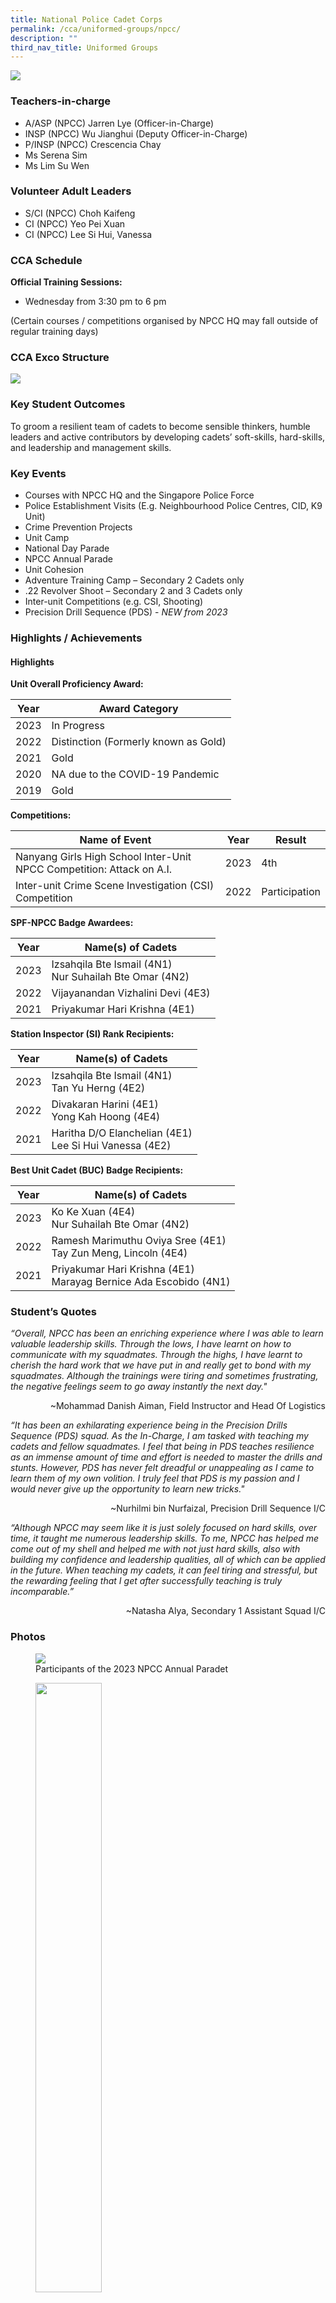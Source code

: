 ```yaml
---
title: National Police Cadet Corps
permalink: /cca/uniformed-groups/npcc/
description: ""
third_nav_title: Uniformed Groups
---
```

![](/images/StudDevelopment/CCAs/UniformedGroups/NPCC/npcc_2023.JPG)

### Teachers-in-charge
* A/ASP (NPCC) Jarren Lye (Officer-in-Charge)
* INSP (NPCC) Wu Jianghui (Deputy Officer-in-Charge)
* P/INSP (NPCC) Crescencia Chay
* Ms Serena Sim
* Ms Lim Su Wen

### Volunteer Adult Leaders
* S/CI (NPCC) Choh Kaifeng
* CI (NPCC) Yeo Pei Xuan
* CI (NPCC) Lee Si Hui, Vanessa


### CCA Schedule	
**Official Training Sessions:**
* Wednesday from 3:30 pm to 6 pm

(Certain courses / competitions organised by NPCC HQ may fall outside of regular training days)


### CCA Exco Structure
![](/images/StudDevelopment/CCAs/UniformedGroups/NPCC/npcc-exco2023.png)


### Key Student Outcomes

To groom a resilient team of cadets to become sensible thinkers, humble leaders and active contributors by developing cadets’ soft-skills, hard-skills, and leadership and management skills.

### Key Events

* Courses with NPCC HQ and the Singapore Police Force
* Police Establishment Visits (E.g. Neighbourhood Police Centres, CID, K9 Unit)
* Crime Prevention Projects
* Unit Camp
* National Day Parade
* NPCC Annual Parade
* Unit Cohesion
* Adventure Training Camp – Secondary 2 Cadets only
* .22 Revolver Shoot – Secondary 2 and 3 Cadets only
* Inter-unit Competitions (e.g. CSI, Shooting)
* Precision Drill Sequence (PDS) - *NEW from 2023* 



### Highlights / Achievements

#### Highlights

**Unit Overall Proficiency Award:**

| Year | Award Category |
| -------- | -------- |
| 2023    | In Progress     |
| 2022     | Distinction (Formerly known as Gold)     |
| 2021     | Gold     |
| 2020     | NA due to the COVID-19 Pandemic     |
| 2019     | Gold     |

**Competitions:**

| Name of Event | Year | Result |
| -------- | -------- | -------- |
| Nanyang Girls High School Inter-Unit NPCC Competition: Attack on A.I.      | 2023     | 4th     |
| Inter-unit Crime Scene Investigation (CSI) Competition     | 2022     | Participation     |

**SPF-NPCC Badge Awardees:**

| Year | Name(s) of Cadets |
| -------- | -------- |
| 2023     | Izsahqila Bte Ismail (4N1)<br>Nur Suhailah Bte Omar (4N2)    |
| 2022     | Vijayanandan Vizhalini Devi (4E3)     |
| 2021     | Priyakumar Hari Krishna (4E1)     |

**Station Inspector (SI) Rank Recipients:**


| Year | Name(s) of Cadets |
| -------- | -------- |
| 2023     | Izsahqila Bte Ismail (4N1)<br> Tan Yu Herng (4E2)   |
| 2022     | Divakaran Harini (4E1)<br>Yong Kah Hoong (4E4)     |
| 2021     | Haritha D/O Elanchelian (4E1)<br>Lee Si Hui Vanessa (4E2)     |

**Best Unit Cadet (BUC) Badge Recipients:**


| Year | Name(s) of Cadets |
| -------- | -------- |
| 2023     | Ko Ke Xuan (4E4)<br>Nur Suhailah Bte Omar (4N2)     |
| 2022     | Ramesh Marimuthu Oviya Sree (4E1)<br>Tay Zun Meng, Lincoln (4E4)     |
| 2021     | Priyakumar Hari Krishna (4E1)<br>Marayag Bernice Ada Escobido (4N1)     |


### Student’s Quotes

	
*“Overall, NPCC has been an enriching experience where I was able to learn valuable leadership skills. Through the lows, I have learnt on how to communicate with my squadmates. Through the highs, I have learnt to cherish the hard work that we have put in and really get to bond with my squadmates. Although the trainings were tiring and sometimes frustrating, the negative feelings seem to go away instantly the next day."*

<div style="text-align:right;">~Mohammad Danish Aiman, FieId Instructor and Head Of Logistics</div>


*“It has been an exhilarating experience being in the Precision Drills Sequence (PDS) squad. As the In-Charge, I am tasked with teaching my cadets and fellow squadmates. I feel that being in PDS teaches resilience as an immense amount of time and effort is needed to master the drills and stunts. However, PDS has never felt dreadful or unappealing as I came to learn them of my own volition. I truly feel that PDS is my passion and I would never give up the opportunity to learn new tricks."*

<div style="text-align:right;">~Nurhilmi bin Nurfaizal, Precision Drill Sequence I/C</div>


*“Although NPCC may seem like it is just solely focused on hard skills, over time, it taught me numerous leadership skills. To me, NPCC has helped me come out of my shell and helped me with not just hard skills, also with building my confidence and leadership qualities, all of which can be applied in the future. When teaching my cadets, it can feel tiring and stressful, but the rewarding feeling that I get after successfully teaching is truly incomparable.”*

<div style="text-align:right;">~Natasha Alya, Secondary 1 Assistant Squad I/C</div>


### Photos

<figure><img src="/images/StudDevelopment/CCAs/UniformedGroups/NPCC/npcc-1.jpg"><figcaption>Participants of the 2023 NPCC Annual Paradet</figcaption></figure>


<figure><img src="/images/StudDevelopment/CCAs/UniformedGroups/NPCC/npcc-2.png" style="width:50%"><figcaption>Our Officer-in-Charge with our 7th consecutive UOPA Distinction / Gold Award!</figcaption></figure>

<figure><img src="/images/StudDevelopment/CCAs/UniformedGroups/NPCC/npcc-3.png"><figcaption>First NPCC-NCC combined Precision Drill Sequence Rehearsals!</figcaption></figure>

<figure><img src="/images/StudDevelopment/CCAs/UniformedGroups/NPCC/npcc-4.jpg"><figcaption>Secondary 2 cadets analysing a crime scene as part of their Crime Scene Investigation (CSI) practical lesson, conducted by Teacher-Officer P/INSP (NPCC) Crescencia Chay</figcaption></figure>

<figure><img src="/images/StudDevelopment/CCAs/UniformedGroups/NPCC/npcc-5.png" style="width:70%"><figcaption>Recipients of the prestigious SPF-NPCC Badge with our Principal, Mrs Regina Lee</figcaption></figure>


<figure><img src="/images/StudDevelopment/CCAs/UniformedGroups/NPCC/npcc-6.png"><figcaption>Our cadets in action during the Nanyang Girls High School Inter-Unit NPCC Competition: Attack on A.I..</figcaption></figure>


<figure><img src="/images/StudDevelopment/CCAs/UniformedGroups/NPCC/npcc-7.png" style="width:70%"><figcaption>TactSim Enrichment!</figcaption></figure>

<figure><img src="/images/StudDevelopment/CCAs/UniformedGroups/NPCC/npcc-8.png"><figcaption>Our cadets in action at the 2023 CCA Open House</figcaption></figure>

<figure><img src="/images/StudDevelopment/CCAs/UniformedGroups/NPCC/npcc-9.png"><figcaption>Our first campfire since the COVID-19 pandemic! (Unit Camp 2022)</figcaption></figure>

<figure><img src="/images/StudDevelopment/CCAs/UniformedGroups/NPCC/npcc-10.png"><figcaption>Cadets enjoying an outdoor cooking experience as part of the 2022 Unit Camp</figcaption></figure>

<figure><img src="/images/StudDevelopment/CCAs/UniformedGroups/NPCC/npcc-11.png"><figcaption>National Day Parade 2022, our first fully-physical parade post-COVID</figcaption></figure>

<figure><img src="/images/StudDevelopment/CCAs/UniformedGroups/NPCC/npcc-11a.png"><figcaption>Cadets sharing anti-scam residents with the residents of Yishun as part of their Passion Youth Ambassador (PYA) programme</figcaption></figure>

<figure><img src="/images/StudDevelopment/CCAs/UniformedGroups/NPCC/npcc-12.png"><figcaption>YSS Unit Cohesion 2022: Hike to Pulau Ubin</figcaption></figure>

<figure><img src="/images/StudDevelopment/CCAs/UniformedGroups/NPCC/npcc-13.png"><figcaption>Cadets attending a lecture during their Neighbourhood Police Centre (NPC) visit</figcaption></figure>